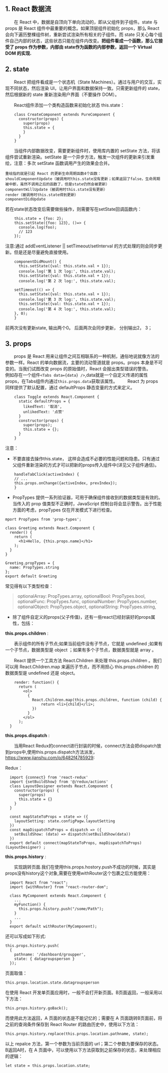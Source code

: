 ## 1. React 数据流
&emsp;&emsp;在 React 中，数据是自顶向下单向流动的，即从父组件到子组件。state 与 props 是 React 组件中最重要的概念。如果顶层组件初始化 props，那么 React 会向下遍历整棵组件树，重新尝试渲染所有相关的子组件。而 state 只关心每个组件自己内部的状态，这些状态只能在组件内改变。**把组件看成一个函数，那么它接受了 props 作为参数，内部由 state作为函数的内部参数，返回一个 Virtual DOM 的实现.**
## 2. state
&emsp;&emsp;React 把组件看成是一个状态机（State Machines）。通过与用户的交互，实现不同状态，然后渲染 UI，让用户界面和数据保持一致。只需更新组件的 state，然后根据新的 state 重新渲染用户界面（不要操作 DOM）。

&emsp;&emsp;React组件添加一个类构造函数来初始化状态 this.state：
```
    class CreateComponent extends PureComponent {
      constructor(props) {
        super(props)
        this.state = {
        }
      }
    }
```
&emsp;&emsp;当组件内部数据改变，需要更新组件时，使用库内置的 setState 方法，将该组件尝试重新渲染。setState 是一个异步方法，触发一次组件的更新来引发重绘，注意：多次 setState 函数调用产生的效果会合并。

    重绘指的就是引起 React 的更新生命周期函数4个函数：
    shouldComponentUpdate（被调用时this.state没有更新；如果返回了false，生命周期被中断，虽然不调用之后的函数了，但是state仍然会被更新）
    componentWillUpdate（被调用时this.state没有更新）
    render（被调用时this.state得到更新）
    componentDidUpdate

  若在state状态改变后需要做些操作，则需要写在setState回调函数内：
```
    this.state = {foo: 2};
    this.setState({foo: 123}, ()=> {
      console.log(foo);
      // 123
    });
```
注意:通过 addEventListener || setTimeout/setInterval 的方式处理的则会同步更新。但是还是尽量避免直接使用。
```
    componentDidMount() {
      this.setState({val: this.state.val + 1});
      console.log('第 1 次 log:', this.state.val);
      this.setState({val: this.state.val + 1});
      console.log('第 2 次 log:', this.state.val);

    setTimeout(() => {
      this.setState({val: this.state.val + 1});
      console.log('第 3 次 log:', this.state.val);   
      this.setState({val: this.state.val + 1});
      console.log('第 4 次 log:', this.state.val); 
    }, 0);
    }
```
前两次没有更新state, 输出两个0。
后面两次会同步更新， 分别输出2， 3；

## 3. props

&emsp;&emsp;props 是 React 用来让组件之间互相联系的一种机制，通俗地说就像方法的参数一样。React 的单向数据流，主要的流动管道就是 props。props 本身是不可变的。当我们试图改变 props 的原始值时，React 会报出类型错误的警告。
&emsp;&emsp;例如存在一个组件```<Tabs data={data} />```,data就是一个自定义传递的属性props，在Tabs组件内通过```this.props.data```获取该属性。
&emsp;&emsp;React 为 props 同样提供了默认配置，通过 defaultProps 静态变量的方式来定义。
```
    class Toggle extends React.Component {
      static defaultProps = {
        likedText: '取消',
        unlikedText: '点赞'
      }        
      constructor(props) {
        super(props);
        this.state = {};
      }
    }
```
注意：

- 不要直接去操作this.state， 这样会造成不必要的性能问题和隐患。只有通过父组件重新渲染的方式才可以把新的props传入组件中(详见父子组件通信)。
```
    handleTabClick(activeIndex) { 
    // ...
    this.props.onChange({activeIndex, prevIndex});
    }
```

- PropTypes 提供一系列验证器，可用于确保组件接收到的数据类型是有效的。当传入的 prop 值类型不正确时，JavaScript 控制台将会显示警告。出于性能方面的考虑，propTypes 仅在开发模式下进行检查。
```
mport PropTypes from 'prop-types';

class Greeting extends React.Component {
  render() {
    return (
      <h1>Hello, {this.props.name}</h1>
    );
  }
}

Greeting.propTypes = {
  name: PropTypes.string
};
export default Greeting
```
常见得有以下类型检查：
> optionalArray: PropTypes.array,
> optionalBool: PropTypes.bool,
> optionalFunc: PropTypes.func,
> optionalNumber: PropTypes.number,
> optionalObject: PropTypes.object,
> optionalString: PropTypes.string,

- 除了组件自定义的props(父子传值)，还有一些react已经封装好的props属性，包括：

**this.props.children** : 

  &emsp;&emsp;表示组件的所有子节点;如果当前组件没有子节点，它就是 undefined ;如果有一个子节点，数据类型是 object ；如果有多个子节点，数据类型就是 array 。

  &emsp;&emsp;React 提供一个工具方法 React.Children 来处理 this.props.children 。我们可以用 React.Children.map 来遍历子节点，而不用担心 this.props.children 的数据类型是 undefined 还是 object。
  ```
      render: function() {
        return (
          <ol>
            {
              React.Children.map(this.props.children, function (child) {
                  return <li>{child}</li>;
              })
            }
          </ol>
        );
    }
  ```

**this.props.dispatch** : 

&emsp;&emsp;当用React Redux的connect进行封装的时候，connect方法会把dispatch放到props中,使用this.props.dispatch方法派发，https://www.jianshu.com/p/6482f4785929:

  Redux：
  ```
    import {connect} from 'react-redux'
    import {setBuildShow} from '@/redux/actions'
    class LayoutDesigner extends React.Component {
      constructor(props) {
        super(props)
        this.state = {}
      }
    }

    const mapStateToProps = state => ({
      layoutSetting: state.configPagw.layoutSetting
    })
    const mapDispatchToProps = dispatch => ({
      setBuildShow: (data) => dispatch(setBuildShow(data))
    })
    export default connect(mapStateToProps, mapDispatchToProps)(LayoutDesigner) ;
  ```

**this.props.history** : 

&emsp;&emsp;实现跳转页面.我们在使用this.props.hostory.push不成功的时候，其实是props没有history这个对象,需要在使用withRouter这个包裹之后方能使用：
  ```
    import React from "react";
    import {withRouter} from "react-router-dom";

    class MyComponent extends React.Component {
      ...
      myFunction() {
        this.props.history.push("/some/Path");
      }
      ...
    }
    export default withRouter(MyComponent);
  ```

  还可以写成如下形式:
  ```
  this.props.history.push(
    { 
      pathname: '/dashboard/groupper', 
      state: { datagroupsperson } 
    });
  ```

  页面取值：
  ```
  this.props.location.state.datagroupsperson
  ```

  在使用 React 开发单页面应用时，一般不会打开新页面。B页面返回，一般采用以下方法：
  ```
  this.props.history.goBack();
  ```

  而使用此方法返回，A 页面的状态是不能记忆的；需要在 A 页面跳转B页面前，将之前的查询条件保存到 React Router 的路由历史中，使用以下方法：
  ```
  this.props.history.replace(this.props.location.pathname, state);
  ```

  以上 repalce 方法，第一个参数为当前页面的 url；第二个参数为要保存的状态。B返回A时，在 A 页面中，可以使用以下方法获取到之前保存的状态，来处理相应的逻辑：
  ```
  let state = this.props.location.state;
  ```